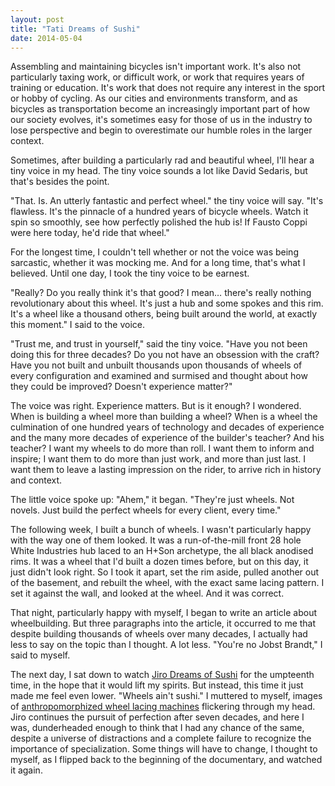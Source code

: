 ```yaml
---
layout: post
title: "Tati Dreams of Sushi"
date: 2014-05-04
---
```


Assembling and maintaining bicycles isn't important work. It's also not particularly taxing work, or difficult work, or work that requires years of training or education. It's work that does not require any interest in the sport or hobby of cycling. As our cities and environments transform, and as bicycles as transportation become an increasingly important part of how our society evolves, it's sometimes easy for those of us in the industry to lose perspective and begin to overestimate our humble roles in the larger context.

Sometimes, after building a particularly rad and beautiful wheel, I'll hear a tiny voice in my head. The tiny voice sounds a lot like David Sedaris, but that's besides the point.

"That. Is. An utterly fantastic and perfect wheel." the tiny voice will say. "It's flawless. It's the pinnacle of a hundred years of bicycle wheels. Watch it spin so smoothly, see how perfectly polished the hub is! If Fausto Coppi were here today, he'd ride that wheel."

For the longest time, I couldn't tell whether or not the voice was being sarcastic, whether it was mocking me. And for a long time, that's what I believed. Until one day, I took the tiny voice to be earnest.

"Really? Do you really think it's that good? I mean… there's really nothing revolutionary about this wheel. It's just a hub and some spokes and this rim. It's a wheel like a thousand others, being built around the world, at exactly this moment." I said to the voice.

"Trust me, and trust in yourself," said the tiny voice. "Have you not been doing this for three decades? Do you not have an obsession with the craft? Have you not built and unbuilt thousands upon thousands of wheels of every configuration and examined and surmised and thought about how they could be improved? Doesn't experience matter?"

The voice was right. Experience matters. But is it enough? I wondered. When is building a wheel more than building a wheel? When is a wheel the culmination of one hundred years of technology and decades of experience and the many more decades of experience of the builder's teacher? And his teacher? I want my wheels to do more than roll. I want them to inform and inspire; I want them to do more than just work, and more than just last. I want them to leave a lasting impression on the rider, to arrive rich in history and context.

The little voice spoke up: "Ahem," it began. "They're just wheels. Not novels. Just build the perfect wheels for every client, every time."

The following week, I built a bunch of wheels. I wasn't particularly happy with the way one of them looked. It was a run-of-the-mill front 28 hole White Industries hub laced to an H+Son archetype, the all black anodised rims. It was a wheel that I'd built a dozen times before, but on this day, it just didn't look right. So I took it apart, set the rim aside, pulled another out of the basement, and rebuilt the wheel, with the exact same lacing pattern. I set it against the wall, and looked at the wheel. And it was correct.

That night, particularly happy with myself, I began to write an article about wheelbuilding. But three paragraphs into the article, it occurred to me that despite building thousands of wheels over many decades, I actually had less to say on the topic than I thought. A lot less. "You're no Jobst Brandt," I said to myself.

The next day, I sat down to watch [Jiro Dreams of Sushi](https://www.magpictures.com/jirodreamsofsushi/) for the umpteenth time, in the hope that it would lift my spirits. But instead, this time it just made me feel even lower. "Wheels ain't sushi." I muttered to myself, images of [anthropomorphized wheel lacing machines](http://www.youtube.com/watch?v=5lGKdRxdYKI) flickering through my head. Jiro continues the pursuit of perfection after seven decades, and here I was, dunderheaded enough to think that I had any chance of the same, despite a universe of distractions and a complete failure to recognize the importance of specialization. Some things will have to change, I thought to myself, as I flipped back to the beginning of the documentary, and watched it again.
